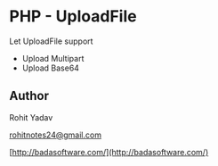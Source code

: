 # PHP - UploadFile #

Let UploadFile support

- Upload Multipart
- Upload Base64

## Author ##

Rohit Yadav

[rohitnotes24@gmail.com](mailto:rohitnotes24@gmail.com)

[http://badasoftware.com/](http://badasoftware.com/)
